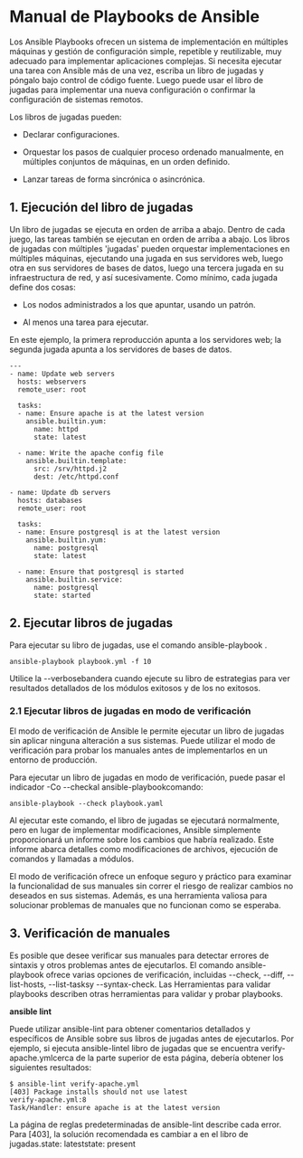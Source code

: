 # Manual de Playbooks de Ansible

Los Ansible Playbooks ofrecen un sistema de implementación en múltiples máquinas y gestión de configuración simple, repetible y reutilizable, muy adecuado para implementar aplicaciones complejas. Si necesita ejecutar una tarea con Ansible más de una vez, escriba un libro de jugadas y póngalo bajo control de código fuente. Luego puede usar el libro de jugadas para implementar una nueva configuración o confirmar la configuración de sistemas remotos. 

Los libros de jugadas pueden:

* Declarar configuraciones.

* Orquestar los pasos de cualquier proceso ordenado manualmente, en múltiples conjuntos de máquinas, en un orden definido.

* Lanzar tareas de forma sincrónica o asincrónica.

## 1. Ejecución del libro de jugadas

Un libro de jugadas se ejecuta en orden de arriba a abajo. Dentro de cada juego, las tareas también se ejecutan en orden de arriba a abajo. Los libros de jugadas con múltiples 'jugadas' pueden orquestar implementaciones en múltiples máquinas, ejecutando una jugada en sus servidores web, luego otra en sus servidores de bases de datos, luego una tercera jugada en su infraestructura de red, y así sucesivamente. Como mínimo, cada jugada define dos cosas:

* Los nodos administrados a los que apuntar, usando un patrón.

* Al menos una tarea para ejecutar.

En este ejemplo, la primera reproducción apunta a los servidores web; la segunda jugada apunta a los servidores de bases de datos.

``` 
---
- name: Update web servers
  hosts: webservers
  remote_user: root

  tasks:
  - name: Ensure apache is at the latest version
    ansible.builtin.yum:
      name: httpd
      state: latest

  - name: Write the apache config file
    ansible.builtin.template:
      src: /srv/httpd.j2
      dest: /etc/httpd.conf

- name: Update db servers
  hosts: databases
  remote_user: root

  tasks:
  - name: Ensure postgresql is at the latest version
    ansible.builtin.yum:
      name: postgresql
      state: latest

  - name: Ensure that postgresql is started
    ansible.builtin.service:
      name: postgresql
      state: started
``` 

## 2. Ejecutar libros de jugadas

Para ejecutar su libro de jugadas, use el comando ansible-playbook .

``` 
ansible-playbook playbook.yml -f 10
``` 

Utilice la --verbosebandera cuando ejecute su libro de estrategias para ver resultados detallados de los módulos exitosos y de los no exitosos.

### 2.1 Ejecutar libros de jugadas en modo de verificación

El modo de verificación de Ansible le permite ejecutar un libro de jugadas sin aplicar ninguna alteración a sus sistemas. Puede utilizar el modo de verificación para probar los manuales antes de implementarlos en un entorno de producción.

Para ejecutar un libro de jugadas en modo de verificación, puede pasar el indicador -Co --checkal ansible-playbookcomando:

``` 
ansible-playbook --check playbook.yaml
``` 

Al ejecutar este comando, el libro de jugadas se ejecutará normalmente, pero en lugar de implementar modificaciones, Ansible simplemente proporcionará un informe sobre los cambios que habría realizado. Este informe abarca detalles como modificaciones de archivos, ejecución de comandos y llamadas a módulos.

El modo de verificación ofrece un enfoque seguro y práctico para examinar la funcionalidad de sus manuales sin correr el riesgo de realizar cambios no deseados en sus sistemas. Además, es una herramienta valiosa para solucionar problemas de manuales que no funcionan como se esperaba.

## 3. Verificación de manuales

Es posible que desee verificar sus manuales para detectar errores de sintaxis y otros problemas antes de ejecutarlos. El comando ansible-playbook ofrece varias opciones de verificación, incluidas --check, --diff, --list-hosts, --list-tasksy --syntax-check. Las Herramientas para validar playbooks describen otras herramientas para validar y probar playbooks.

**ansible lint**

Puede utilizar ansible-lint para obtener comentarios detallados y específicos de Ansible sobre sus libros de jugadas antes de ejecutarlos. Por ejemplo, si ejecuta ansible-lintel libro de jugadas que se encuentra verify-apache.ymlcerca de la parte superior de esta página, debería obtener los siguientes resultados:

``` 
$ ansible-lint verify-apache.yml
[403] Package installs should not use latest
verify-apache.yml:8
Task/Handler: ensure apache is at the latest version
``` 

La página de reglas predeterminadas de ansible-lint describe cada error. Para [403], la solución recomendada es cambiar a en el libro de jugadas.state: lateststate: present




